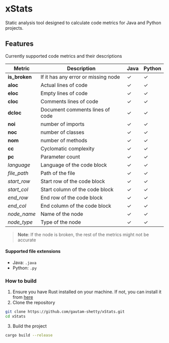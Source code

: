 # xStats

Static analysis tool designed to calculate code metrics for Java and Python projects.

## Features

Currently supported code metrics and their descriptions

| Metric        | Description                         | Java    | Python  |
| ------------- | ----------------------------------- | ------- | ------- |
| **is_broken** | If it has any error or missing node | &check; | &check; |
| **aloc**      | Actual lines of code                | &check; | &check; |
| **eloc**      | Empty lines of code                 | &check; | &check; |
| **cloc**      | Comments lines of code              | &check; | &check; |
| **dcloc**     | Document comments lines of code     | &check; | &check; |
| **noi**       | number of imports                   | &check; | &check; |
| **noc**       | number of classes                   | &check; | &check; |
| **nom**       | number of methods                   | &check; | &check; |
| **cc**        | Cyclomatic complexity               | &check; | &check; |
| **pc**        | Parameter count                     | &check; | &check; |
| _language_    | Language of the code block          | &check; | &check; |
| _file_path_   | Path of the file                    | &check; | &check; |
| _start_row_   | Start row of the code block         | &check; | &check; |
| _start_col_   | Start column of the code block      | &check; | &check; |
| _end_row_     | End row of the code block           | &check; | &check; |
| _end_col_     | End column of the code block        | &check; | &check; |
| _node_name_   | Name of the node                    | &check; | &check; |
| _node_type_   | Type of the node                    | &check; | &check; |

> **Note**: If the node is broken, the rest of the metrics might not be accurate

#### Supported file extensions

- Java: `.java`
- Python: `.py`

### How to build

1. Ensure you have Rust installed on your machine. If not, you can install it from [here](https://www.rust-lang.org/tools/install)
2. Clone the repository

```bash
git clone https://github.com/gautam-shetty/xStats.git
cd xStats
```

3. Build the project

```bash
cargo build --release
```
